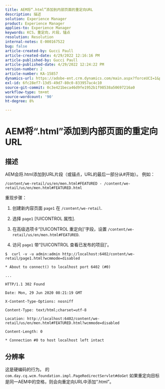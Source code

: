 ```yaml
---
title: AEM将“.html”添加到内部页面的重定向URL
description: 描述
solution: Experience Manager
product: Experience Manager
applies-to: Experience Manager
keywords: KCS，重定向，片段，锚点
resolution: Resolution
internal-notes: E-000167522
bug: false
article-created-by: Gucci Paull
article-created-date: 4/29/2022 12:16:16 PM
article-published-by: Gucci Paull
article-published-date: 4/29/2022 12:24:22 PM
version-number: 2
article-number: KA-15857
dynamics-url: https://adobe-ent.crm.dynamics.com/main.aspx?forceUCI=1&pagetype=entityrecord&etn=knowledgearticle&id=177aa027-b6c7-ec11-a7b6-0022480a10ee
exl-id: 6fc28ef7-13d5-49d7-80c0-833957ac4c10
source-git-commit: 0c3e421beca46d9fe1952b1f98538a50697216a0
workflow-type: tm+mt
source-wordcount: '90'
ht-degree: 8%

---
```


# AEM将“.html”添加到内部页面的重定向URL

## 描述



AEM会将.html添加到URL片段（或锚点，URL的最后一部分从#开始）。 例如：



```
/content/we-retail/us/en/men.html#FEATURED - /content/we-retail/us/en/men.html#FEATURED.html
```

重现步骤：




1. 创建新内容页面 `page1` 在 `/content/we-retail`.




2. 选择 `page1`  [!UICONTROL 属性].



3. 在高级选项卡“[!UICONTROL 重定向]&#39;字段，设置 `/content/we-retail/us/en/men.html#FEATURED`.



4. 访问 `page1` 带“[!UICONTROL 查看已发布的项目]&#39;。



```
$  curl -v -u admin:admin http://localhost:6402/content/we-retail/page1.html?wcmmode=disabled
```


```
* About to connect() to localhost port 6402 (#0)
```



```
...
```



```
HTTP/1.1 302 Found
```



```
Date: Mon, 29 Jun 2020 08:21:19 GMT
```



```
X-Content-Type-Options: nosniff
```



```
Content-Type: text/html;charset=utf-8
```



```
Location: http://localhost:6402/content/we-retail/us/en/men.html#FEATURED.html?wcmmode=disabled
```



```
Content-Length: 0
```



```
* Connection #0 to host localhost left intact
```



## 分辨率



这是硬编码的行为。 的 `com.day.cq.wcm.foundation.impl.PageRedirectServlet#doGet` 如果重定向目标是同一AEM中的空格，则会向重定向URL中添加“.html”。
